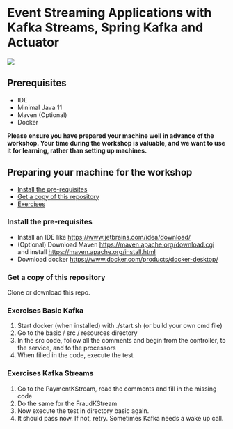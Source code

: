 # Event Streaming Applications with Kafka Streams, Spring Kafka and Actuator

<img src="https://assets.confluent.io/m/1661ef5e4ff82d3d/original/20200122-PNG-web-dev-logo-denim.png" />

## Prerequisites
- IDE
- Minimal Java 11
- Maven (Optional)
- Docker

**Please ensure you have prepared your machine well in advance of the workshop. Your time during the workshop is valuable, and we want to use it for learning, rather than setting up machines.**

## Preparing your machine for the workshop
- [Install the pre-requisites](#install-the-pre-requisites)
- [Get a copy of this repository](#get-a-copy-of-this-repository)
- [Exercises](#exercises)

### Install the pre-requisites
- Install an IDE like https://www.jetbrains.com/idea/download/
- (Optional) Download Maven https://maven.apache.org/download.cgi and install https://maven.apache.org/install.html
- Download docker https://www.docker.com/products/docker-desktop/

### Get a copy of this repository
Clone or download this repo.

### Exercises Basic Kafka
1. Start docker (when installed) with ./start.sh (or build your own cmd file)
2. Go to the basic / src / resources directory
3. In the src code, follow all the comments and begin from the controller, to the service, and to the processors
4. When filled in the code, execute the test

### Exercises Kafka Streams
1. Go to the PaymentKStream, read the comments and fill in the missing code
2. Do the same for the FraudKStream
3. Now execute the test in directory basic again. 
4. It should pass now. If not, retry. Sometimes Kafka needs a wake up call.